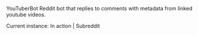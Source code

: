 YouTuberBot
Reddit bot that replies to comments with metadata from linked youtube videos.

Current instance: In action | Subreddit